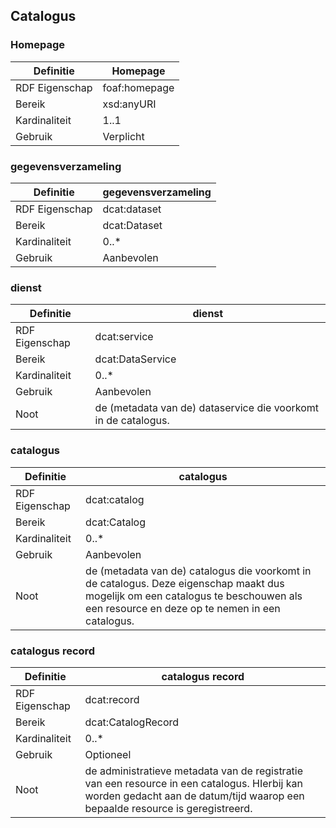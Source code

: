 ## Catalogus


### Homepage
| Definitie      | Homepage                       |
|----------------|--------------------------------|
| RDF Eigenschap | foaf:homepage                  |
| Bereik         | xsd:anyURI                     |
| Kardinaliteit	 | 1..1                           |
| Gebruik        | Verplicht                      |

### gegevensverzameling
| Definitie      | gegevensverzameling                                                     |
|----------------|-------------------------------------------------------------------------|
| RDF Eigenschap | dcat:dataset                                                            |
| Bereik         | dcat:Dataset                                                            |
| Kardinaliteit	 | 0..*                                                                    |
| Gebruik        | Aanbevolen                                                              |


### dienst  
| Definitie      | dienst                                                          |
|----------------|-----------------------------------------------------------------|
| RDF Eigenschap | dcat:service                                                    |
| Bereik         | dcat:DataService                                                |
| Kardinaliteit	 | 0..*                                                            |
| Gebruik        | Aanbevolen                                                      |
| Noot           | de (metadata van de) dataservice die voorkomt in de catalogus.  |

### catalogus  
| Definitie      | catalogus                                                                                                                                                                              |
|----------------|----------------------------------------------------------------------------------------------------------------------------------------------------------------------------------------|
| RDF Eigenschap | dcat:catalog                                                                                                                                                                           |
| Bereik         | dcat:Catalog                                                                                                                                                                           |
| Kardinaliteit	 | 0..*                                                                                                                                                                                   |
| Gebruik        | Aanbevolen                                                                                                                                                                             |
| Noot           | de (metadata van de) catalogus die voorkomt in de catalogus. Deze eigenschap maakt dus mogelijk om een catalogus te beschouwen als een resource en deze op te nemen in een catalogus.  |

### catalogus record       
| Definitie      | catalogus record                                                                                                                                                               |
|----------------|--------------------------------------------------------------------------------------------------------------------------------------------------------------------------------|
| RDF Eigenschap | dcat:record                                                                                                                                                                    |
| Bereik         | dcat:CatalogRecord                                                                                                                                                             |
| Kardinaliteit	 | 0..*                                                                                                                                                                           |
| Gebruik        | Optioneel                                                                                                                                                                      |
| Noot           | de administratieve metadata van de registratie van een resource in een catalogus. HIerbij kan worden gedacht aan de datum/tijd waarop een bepaalde resource is geregistreerd.  |
